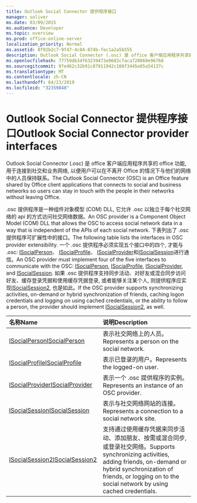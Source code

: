 ```yaml
---
title: Outlook Social Connector 提供程序接口
manager: soliver
ms.date: 03/09/2015
ms.audience: Developer
ms.topic: overview
ms.prod: office-online-server
localization_priority: Normal
ms.assetid: 8f92b2c7-9f47-4c84-874b-fec1a2a5b555
description: Outlook Social Connector (.osc) 是 office 客户端应用程序共享的 office 功能, 用于连接到社交和业务网络, 以便用户可以在不离开 Office 的情况下与他们的网络中的人员保持联系。
ms.openlocfilehash: 77759db34f63239473e0682cfaca720860e96768
ms.sourcegitcommit: 8fe462c32b91c87911942c188f3445e85a54137c
ms.translationtype: MT
ms.contentlocale: zh-CN
ms.lasthandoff: 04/23/2019
ms.locfileid: "32359848"
---
```

# <a name="outlook-social-connector-provider-interfaces"></a><span data-ttu-id="fc262-103">Outlook Social Connector 提供程序接口</span><span class="sxs-lookup"><span data-stu-id="fc262-103">Outlook Social Connector provider interfaces</span></span>

<span data-ttu-id="fc262-104">Outlook Social Connector (.osc) 是 office 客户端应用程序共享的 office 功能, 用于连接到社交和业务网络, 以便用户可以在不离开 Office 的情况下与他们的网络中的人员保持联系。</span><span class="sxs-lookup"><span data-stu-id="fc262-104">The Outlook Social Connector (OSC) is an Office feature shared by Office client applications that connects to social and business networks so users can stay in touch with the people in their networks without leaving Office.</span></span> 
  
<span data-ttu-id="fc262-105">.osc 提供程序是一种组件对象模型 (COM) DLL, 它允许 .osc 以独立于每个社交网络的 api 的方式访问社交网络数据。</span><span class="sxs-lookup"><span data-stu-id="fc262-105">An OSC provider is a Component Object Model (COM) DLL that allows the OSC to access social network data in a way that is independent of the APIs of each social network.</span></span> <span data-ttu-id="fc262-106">下表列出了 .osc 提供程序可扩展性中的接口。</span><span class="sxs-lookup"><span data-stu-id="fc262-106">The following table lists the interfaces in OSC provider extensibility.</span></span> <span data-ttu-id="fc262-107">一个 .osc 提供程序必须实现五个接口中的四个, 才能与 .osc: [ISocialPerson](isocialpersoniunknown.md)、 [ISocialProfile](isocialprofileisocialperson.md)、 [ISocialProvider](isocialprovideriunknown.md)和[ISocialSession](isocialsessioniunknown.md)进行通信。</span><span class="sxs-lookup"><span data-stu-id="fc262-107">An OSC provider must implement four of the five interfaces to communicate with the OSC: [ISocialPerson](isocialpersoniunknown.md), [ISocialProfile](isocialprofileisocialperson.md), [ISocialProvider](isocialprovideriunknown.md), and [ISocialSession](isocialsessioniunknown.md).</span></span> <span data-ttu-id="fc262-108">如果 .osc 提供程序支持同步活动、对好友或混合同步访问好友、缓存登录凭据和使用缓存凭据登录, 或者能够关注某个人, 则提供程序应实现[ISocialSession2](isocialsession2iunknown.md), 也是如此。</span><span class="sxs-lookup"><span data-stu-id="fc262-108">If the OSC provider supports synchronizing activities, on-demand or hybrid synchronization of friends, caching logon credentials and logging on using cached credentials, or the ability to follow a person, the provider should implement [ISocialSession2](isocialsession2iunknown.md), as well.</span></span>
  
|<span data-ttu-id="fc262-109">**名称**</span><span class="sxs-lookup"><span data-stu-id="fc262-109">**Name**</span></span>|<span data-ttu-id="fc262-110">**说明**</span><span class="sxs-lookup"><span data-stu-id="fc262-110">**Description**</span></span>|
|:-----|:-----|
|[<span data-ttu-id="fc262-111">ISocialPerson</span><span class="sxs-lookup"><span data-stu-id="fc262-111">ISocialPerson</span></span>](isocialpersoniunknown.md) <br/> |<span data-ttu-id="fc262-112">表示社交网络上的人员。</span><span class="sxs-lookup"><span data-stu-id="fc262-112">Represents a person on the social network.</span></span>  <br/> |
|[<span data-ttu-id="fc262-113">ISocialProfile</span><span class="sxs-lookup"><span data-stu-id="fc262-113">ISocialProfile</span></span>](isocialprofileisocialperson.md) <br/> |<span data-ttu-id="fc262-114">表示已登录的用户。</span><span class="sxs-lookup"><span data-stu-id="fc262-114">Represents the logged-on user.</span></span>  <br/> |
|[<span data-ttu-id="fc262-115">ISocialProvider</span><span class="sxs-lookup"><span data-stu-id="fc262-115">ISocialProvider</span></span>](isocialprovideriunknown.md) <br/> |<span data-ttu-id="fc262-116">表示一个 .osc 提供程序的实例。</span><span class="sxs-lookup"><span data-stu-id="fc262-116">Represents an instance of an OSC provider.</span></span>  <br/> |
|[<span data-ttu-id="fc262-117">ISocialSession</span><span class="sxs-lookup"><span data-stu-id="fc262-117">ISocialSession</span></span>](isocialsessioniunknown.md) <br/> |<span data-ttu-id="fc262-118">表示与社交网络网站的连接。</span><span class="sxs-lookup"><span data-stu-id="fc262-118">Represents a connection to a social network site.</span></span>  <br/> |
|[<span data-ttu-id="fc262-119">ISocialSession2</span><span class="sxs-lookup"><span data-stu-id="fc262-119">ISocialSession2</span></span>](isocialsession2iunknown.md) <br/> |<span data-ttu-id="fc262-120">支持通过使用缓存凭据来同步活动、添加朋友、按需或混合同步, 或登录社交网络。</span><span class="sxs-lookup"><span data-stu-id="fc262-120">Supports synchronizing activities, adding friends, on-demand or hybrid synchronization of friends, or logging on to the social network by using cached credentials.</span></span>  <br/> |
   

